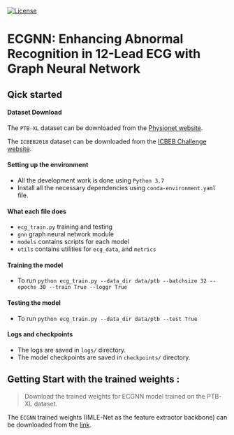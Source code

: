 [![License](https://img.shields.io/badge/License-Apache_2.0-blue.svg)](https://opensource.org/licenses/Apache-2.0)

# ECGNN: Enhancing Abnormal Recognition in 12-Lead ECG with Graph Neural Network 


## Qick started

#### Dataset Download
The `PTB-XL` dataset can be downloaded from the [Physionet website](https://physionet.org/content/ptb-xl/1.0.1/).

The `ICBEB2018` dataset can be downloaded from the [ICBEB Challenge website](http://2018.icbeb.org/Challenge.html).

#### Setting up the environment
- All the development work is done using `Python 3.7`
- Install all the necessary dependencies using `conda-environment.yaml` file. 

#### What each file does

- `ecg_train.py` training and testing
- `gnn` graph neural network module
- `models` contains scripts for each model
- `utils` contains utilities for `ecg_data`,  and `metrics`

#### Training the model
- To run  `python ecg_train.py --data_dir data/ptb --batchsize 32 --epochs 30 --train True --loggr True`

#### Testing the model
- To run  `python ecg_train.py --data_dir data/ptb --test True`

#### Logs and checkpoints
- The logs are saved in `logs/` directory.
- The model checkpoints are saved in `checkpoints/` directory.

## Getting Start with the trained weights :

> Download the trained weights for ECGNN model trained on the PTB-XL dataset.

The `ECGNN` trained weights (IMLE-Net as the feature extractor backbone) can be downloaded from the  [link](https://drive.google.com/file/d/1b5JjCWfgioobdXkt99Q2bCq0mLQhdAI4/view?usp=sharing).



